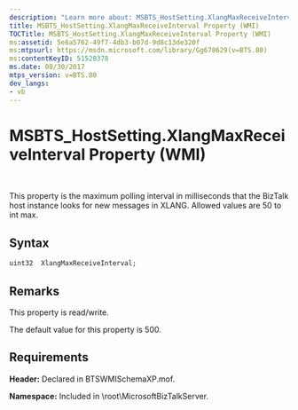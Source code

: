 ```yaml
---
description: "Learn more about: MSBTS_HostSetting.XlangMaxReceiveInterval Property (WMI)"
title: MSBTS_HostSetting.XlangMaxReceiveInterval Property (WMI)
TOCTitle: MSBTS_HostSetting.XlangMaxReceiveInterval Property (WMI)
ms:assetid: 5e6a5762-49f7-4db3-b07d-9d8c13de320f
ms:mtpsurl: https://msdn.microsoft.com/library/Gg678629(v=BTS.80)
ms:contentKeyID: 51528378
ms.date: 08/30/2017
mtps_version: v=BTS.80
dev_langs:
- vb
---
```


# MSBTS\_HostSetting.XlangMaxReceiveInterval Property (WMI)

 

This property is the maximum polling interval in milliseconds that the BizTalk host instance looks for new messages in XLANG. Allowed values are 50 to int max.

## Syntax

``` vb
uint32  XlangMaxReceiveInterval;  
```

## Remarks

This property is read/write.

The default value for this property is 500.

## Requirements

**Header:** Declared in BTSWMISchemaXP.mof.

**Namespace:** Included in \\root\\MicrosoftBizTalkServer.

